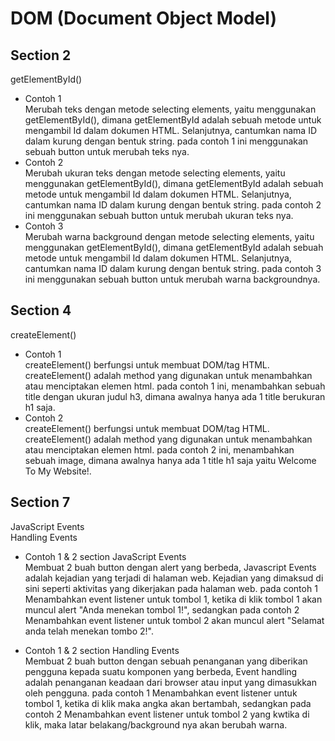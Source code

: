 # DOM (Document Object Model)

## Section 2
getElementById()

* Contoh 1\
Merubah teks dengan metode selecting elements, yaitu menggunakan getElementById(), dimana getElementById adalah sebuah metode untuk mengambil Id dalam dokumen HTML. Selanjutnya, cantumkan nama ID dalam kurung dengan bentuk string. pada contoh 1 ini menggunakan sebuah button untuk merubah teks nya.
* Contoh 2\
Merubah ukuran teks dengan metode selecting elements, yaitu menggunakan getElementById(), dimana getElementById adalah sebuah metode untuk mengambil Id dalam dokumen HTML. Selanjutnya, cantumkan nama ID dalam kurung dengan bentuk string. pada contoh 2 ini menggunakan sebuah button untuk merubah ukuran teks nya.
* Contoh 3\
Merubah warna background dengan metode selecting elements, yaitu menggunakan getElementById(), dimana getElementById adalah sebuah metode untuk mengambil Id dalam dokumen HTML. Selanjutnya, cantumkan nama ID dalam kurung dengan bentuk string. pada contoh 3 ini menggunakan sebuah button untuk merubah warna backgroundnya.

## Section 4
createElement()

* Contoh 1\
createElement() berfungsi untuk membuat DOM/tag HTML. createElement() adalah method yang digunakan untuk menambahkan atau menciptakan elemen html. pada contoh 1 ini, menambahkan sebuah title dengan ukuran judul h3, dimana awalnya hanya ada 1 title berukuran h1 saja.
* Contoh 2\
createElement() berfungsi untuk membuat DOM/tag HTML. createElement() adalah method yang digunakan untuk menambahkan atau menciptakan elemen html. pada contoh 2 ini, menambahkan sebuah image, dimana awalnya hanya ada 1 title h1 saja yaitu Welcome To My Website!.

## Section 7
JavaScript Events\
Handling Events

* Contoh 1 & 2 section JavaScript Events \
Membuat 2 buah button dengan alert yang berbeda, Javascript Events adalah kejadian yang terjadi di halaman web. Kejadian yang dimaksud di sini seperti aktivitas yang dikerjakan pada halaman web. pada contoh 1 Menambahkan event listener untuk tombol 1, ketika di klik tombol 1 akan muncul alert "Anda menekan tombol 1!", sedangkan pada contoh 2 Menambahkan event listener untuk tombol 2 akan muncul alert "Selamat anda telah menekan tombo 2!".

* Contoh 1 & 2 section Handling Events \
Membuat 2 buah button dengan sebuah penanganan yang diberikan pengguna kepada suatu komponen yang berbeda, Event handling adalah penanganan keadaan dari browser atau input yang dimasukkan oleh pengguna. pada contoh 1 Menambahkan event listener untuk tombol 1, ketika di klik maka angka akan bertambah, sedangkan pada contoh 2 Menambahkan event listener untuk tombol 2 yang kwtika di klik, maka latar belakang/background nya akan berubah warna.
